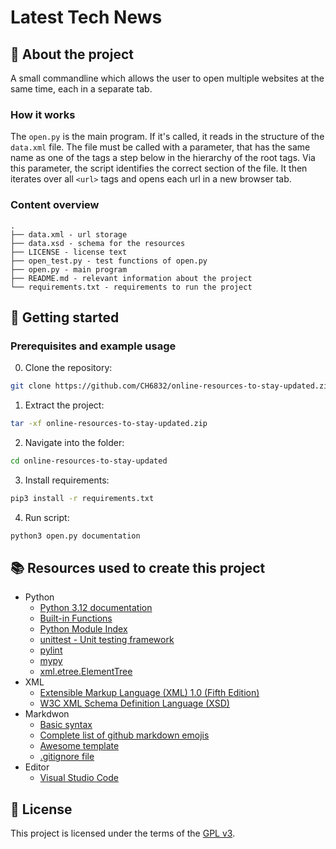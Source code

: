 # Latest Tech News

## :newspaper: About the project

A small commandline which allows the user to open multiple websites at the same time, each in a separate tab.

### How it works

The ```open.py``` is the main program. If it's called, it reads in the structure of the ```data.xml``` file. The file must be called with a parameter, that has the same name as one of the tags a step below in the hierarchy of the root tags. Via this parameter, the script identifies the correct section of the file. It then iterates over all ```<url>``` tags and opens each url in a new browser tab.

### Content overview

    .
    ├── data.xml - url storage
    ├── data.xsd - schema for the resources
    ├── LICENSE - license text
    ├── open_test.py - test functions of open.py    
    ├── open.py - main program
    ├── README.md - relevant information about the project
    └── requirements.txt - requirements to run the project

## :runner: Getting started

### Prerequisites and example usage

0. Clone the repository:

```bash
git clone https://github.com/CH6832/online-resources-to-stay-updated.zip
```

1. Extract the project:

```bash
tar -xf online-resources-to-stay-updated.zip
```

2. Navigate into the folder:

```bash
cd online-resources-to-stay-updated
```

3. Install requirements:

```bash
pip3 install -r requirements.txt
```

4. Run script:

```bash
python3 open.py documentation
```

## :books: Resources used to create this project

* Python
  * [Python 3.12 documentation](https://docs.python.org/3/)
  * [Built-in Functions](https://docs.python.org/3/library/functions.html)
  * [Python Module Index](https://docs.python.org/3/py-modindex.html)
  * [unittest - Unit testing framework](https://docs.python.org/3/library/unittest.html)
  * [pylint](https://pylint.readthedocs.io/en/stable/)
  * [mypy](https://mypy.readthedocs.io/en/stable/)
  * [xml.etree.ElementTree](https://docs.python.org/3.11/library/xml.etree.elementtree.html)
* XML
  * [Extensible Markup Language (XML) 1.0 (Fifth Edition)](https://www.w3.org/TR/xml/)
  * [W3C XML Schema Definition Language (XSD)](https://www.w3.org/TR/xmlschema11-1/)
* Markdwon
  * [Basic syntax](https://www.markdownguide.org/basic-syntax/)
  * [Complete list of github markdown emojis](https://dev.to/nikolab/complete-list-of-github-markdown-emoji-markup-5aia)
  * [Awesome template](http://github.com/Human-Activity-Recognition/blob/main/README.md)
  * [.gitignore file](https://git-scm.com/docs/gitignore)
* Editor
  * [Visual Studio Code](https://code.visualstudio.com/)

## :bookmark: License

This project is licensed under the terms of the [GPL v3](LICENSE).
